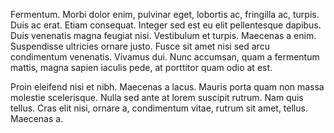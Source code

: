 Fermentum. Morbi dolor enim, pulvinar eget, lobortis ac, fringilla ac, turpis.
Duis ac erat. Etiam consequat. Integer sed est eu elit pellentesque dapibus.
Duis venenatis magna feugiat nisi. Vestibulum et turpis. Maecenas a enim.
Suspendisse ultricies ornare justo. Fusce sit amet nisi sed arcu condimentum
venenatis. Vivamus dui. Nunc accumsan, quam a fermentum mattis, magna sapien
iaculis pede, at porttitor quam odio at est.

Proin eleifend nisi et nibh. Maecenas a lacus. Mauris porta quam non massa
molestie scelerisque. Nulla sed ante at lorem suscipit rutrum. Nam quis tellus.
Cras elit nisi, ornare a, condimentum vitae, rutrum sit amet, tellus. Maecenas
a.
